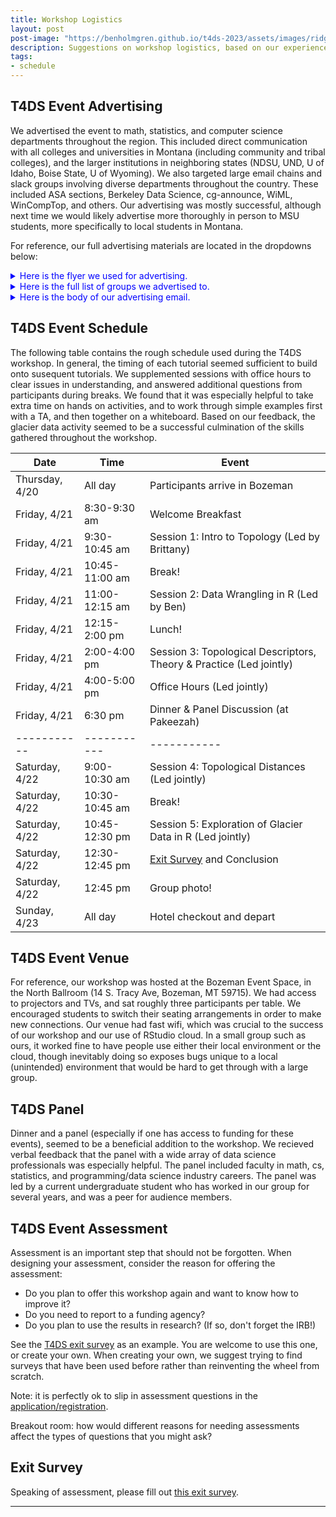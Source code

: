 ```yaml
---
title: Workshop Logistics
layout: post
post-image: "https://benholmgren.github.io/t4ds-2023/assets/images/ridge.JPG"
description: Suggestions on workshop logistics, based on our experience.
tags:
- schedule
---
```


## T4DS Event Advertising

We advertised the event to math, statistics, and computer science departments 
throughout the region. This included direct communication with all colleges and 
universities in Montana
(including community and tribal colleges), and the larger institutions in 
neighboring states (NDSU, UND, U of Idaho, Boise State, U of Wyoming). We also 
targeted large email chains and slack groups involving diverse departments
throughout the country. These included ASA sections, Berkeley Data Science,
cg-announce, WiML, WinCompTop, and others.
Our advertising was mostly successful,
although next time we would likely advertise more thoroughly in person
to MSU students, more specifically to local students in Montana.

For reference, our full advertising materials are located in the dropdowns below:

<details>
<summary style="color:blue">Here is the flyer we used for advertising.</summary>
<br>
<pre style="background-color:lightblue">
<img src="https://comptag.github.io/t4ds-training/assets/images/flyer.pdf" alt="flyer">
Link to flyer:

https://comptag.github.io/t4ds-training/assets/images/flyer.pdf

</pre>
</details>

<details>
<summary style="color:blue">Here is the full list of groups we advertised to.</summary>
<br>
<pre style="background-color:lightblue">
- WinCompTop
- cg-announce
- WiML
- ASA JEDI
- RMMC
- Goldwater Scholars
- AISES
- MSU comon threads
- X Twitter / FB / LinkedIn
- MSU library
- ASA Sections (MT chapter, section on Stat and DS ed, ASA connect
- MAA Stat Ed and data science listservs
- Berkeley DS slack
- Aaniih College (harlem)
- Bitterroot College of UM (Hamilton)
- Blackfeet CC
- Carroll College
- Chief Dull Knife
- Dawson CC
- Flathead Valley CC
- Fort Peck
- Gallatin College
- Little Big Horn
- Missoula College
- MSU CS and Math
- MSU Billings
- MSU Great Falls
- MT Tech
- UM, CS and Math
- UM Western (Dillon)
- UM Helena
- University of Providence
- Miles CC
- Rocky Mtn College
- SKC
- Stone Child
- Boise State
- Idaho State
- Northwest Nazarene U
- NDSU
- North Idaho College
- U of Idaho
- University of Wyoming (Laramie)
</pre>
</details>

<details>
<summary style="color:blue">Here is the body of our advertising email.</summary>
<br>
<pre style="background-color:lightblue">

On 21-22 April 2023, the Topology for Data Science (T4DS) workshop will immerse 50 undergraduate 
students in the fast-growing area of data science, through the lens of topology. The workshop will be 
held in Bozeman, MT. T4DS will start with an overview of how to "think with data" through data 
exploration and visualization in R, continuing with a brief journey into the field of topology and 
how to use topological descriptors to summarize data. On the second day, participants will 
investigate the shape of Montana's glaciers using those topological descriptors. The workshop will 
also include a panel of faculty members and current graduate students who will speak about their 
experiences with including undergraduates in research and potential career opportunities in data 
science.

All undergraduates are encouraged to apply, regardless of major. The only prerequisite is a level of 
mathematics or computer science equivalent to a first year undergraduate course sequence, and a 
desire to try something new! Travel funding is available for up to 25 workshop participants. The 
conference website and workshop application can be found at http://www.montana.edu/datascience. 
Priority will be given to applications received before 31 January 2023.

If you are a faculty member and would be interested in being on the panel, please contact us using 
the email below.

Please feel free to forward this email or distribute the attached flyer as you see fit.

We look forward to taking you on this journey through the topological data analysis cycle!

Organizers: Brittany Terese Fasy and Ben Holmgren Contact: brittany.fasy@montana.edu
</pre>
</details>




## T4DS Event Schedule

The following table contains the rough schedule used during the T4DS workshop. 
In general, the timing of each tutorial seemed sufficient to build onto susequent 
tutorials. We supplemented sessions with office hours to clear issues in 
understanding, and answered additional questions from participants during breaks.
We found that it was especially helpful to take extra time on hands on activities,
and to work through simple examples first with a TA, and then together on a 
whiteboard. Based on our feedback, the glacier data activity seemed to be a 
successful culmination of the skills gathered throughout the workshop.

| Date        | Time        | Event       |
| ----------- | ----------- | ----------- |
| Thursday, 4/20 | All day  | Participants arrive in Bozeman |
| Friday, 4/21   | 8:30-9:30 am       | Welcome Breakfast |
| Friday, 4/21   | 9:30-10:45 am       | Session 1: Intro to Topology (Led by Brittany) |
| Friday, 4/21   | 10:45-11:00 am       | Break! |
| Friday, 4/21   | 11:00-12:15 am      | Session 2: Data Wrangling in R (Led by Ben) |
| Friday, 4/21   | 12:15-2:00 pm      | Lunch! |
| Friday, 4/21   | 2:00-4:00 pm      | Session 3: Topological Descriptors, Theory & Practice (Led jointly) |
| Friday, 4/21   | 4:00-5:00 pm      | Office Hours (Led jointly) |
| Friday, 4/21   | 6:30 pm      | Dinner & Panel Discussion (at Pakeezah) |
| ----------- | ----------- | ----------- |
| Saturday, 4/22   | 9:00-10:30 am       | Session 4: Topological Distances (Led jointly) |
| Saturday, 4/22   | 10:30-10:45 am       | Break! |
| Saturday, 4/22   | 10:45-12:30 pm       | Session 5: Exploration of Glacier Data in R (Led jointly) |
| Saturday, 4/22   | 12:30-12:45 pm       | [Exit Survey](https://survey.zohopublic.com/zs/WKCCZP) and Conclusion |
| Saturday, 4/22   | 12:45 pm  |  Group photo! |
| Sunday, 4/23   | All day       | Hotel checkout and depart |


## T4DS Event Venue

For reference, our workshop was hosted at the Bozeman Event Space, in the 
North Ballroom (14 S. Tracy Ave, Bozeman, MT 59715). We had access to projectors and 
TVs, and sat roughly three participants per table. We encouraged students to switch 
their seating arrangements in order to make new connections. Our venue had fast
wifi, which was crucial to the success of our workshop and our use of RStudio cloud.
In a small group such as ours, it worked fine to have people use either their local
environment or the cloud, though inevitably doing so exposes bugs unique to a local
(unintended) environment that would be hard to get through with a large group.

## T4DS Panel

Dinner and a panel (especially if one has access to funding for these events), seemed 
to be a beneficial addition to the workshop. We recieved verbal feedback that the 
panel with a wide array of data science professionals was especially helpful. The 
panel included faculty in math, cs, statistics, and programming/data science industry 
careers. The panel was led by a current undergraduate student who has worked in our
group for several years, and was a peer for audience members.

## T4DS Event Assessment

Assessment is an important step that should not be forgotten. When designing
your assessment, consider the reason for offering the assessment:

* Do you plan to offer this workshop again and want to know how to improve it?
* Do you need to report to a funding agency?
* Do you plan to use the results in research? (If so, don't forget the IRB!)

See the [T4DS exit survey](https://comptag.github.io/t4ds-training/assets/T4DS-exit-survey.pdf)
as an example. You are welcome to use this one, or create your own.  When
creating your own, we suggest trying to find surveys that have been used before
rather than reinventing the wheel from scratch.

Note: it is perfectly ok to slip in assessment questions in the
[application/registration](https://comptag.github.io/t4ds-training/assets/T4DS-app.pdf).

Breakout room: how would different reasons for needing assessments affect the
types of questions that you might ask?

## Exit Survey

Speaking of assessment, please fill out [this exit survey](https://montana.qualtrics.com/jfe/form/SV_4I0PoaPCGCkFPYW).

---
